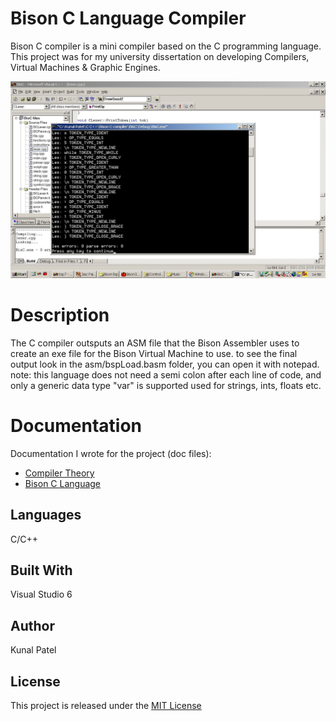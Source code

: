# Bison C Language Compiler
Bison C compiler is a mini compiler based on the C programming language. This project was for my university dissertation on developing  Compilers, Virtual Machines & Graphic Engines.



![Screenshot](https://github.com/kpatel122/Bison-C-Compiler/blob/master/Images/BisonC.jpg)

# Description
The C compiler outsputs an ASM file that the Bison Assembler uses to create an exe file for the Bison Virtual Machine to use. to see the final output look in the asm/bspLoad.basm folder, you can open it with notepad.
note: this language does not need a semi colon after each line of code, and only a generic data type "var" is supported used for strings, ints, floats etc.

# Documentation
Documentation I wrote for the project (doc files):

* [Compiler Theory](1.Delving-Knee-Deep-into-Compiler-Theory.doc)
* [Bison C Language](2.BisonC.doc)

## Languages
C/C++

## Built With
Visual Studio 6

## Author
Kunal Patel

## License
This project is released under the [MIT License](https://opensource.org/licenses/MIT) 

 
